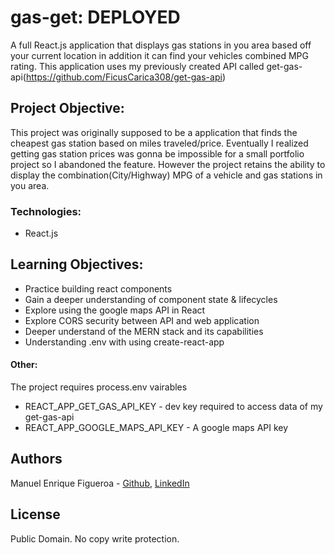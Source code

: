 # gas-get: DEPLOYED
A full React.js application that displays gas stations in you area based off your current location in addition it can find your vehicles combined MPG rating. This application uses my previously created API called get-gas-api(https://github.com/FicusCarica308/get-gas-api)

## Project Objective:
This project was originally supposed to be a application that finds the cheapest gas station based on miles traveled/price. Eventually I realized getting gas station prices was gonna be impossible for a small portfolio project so I abandoned the feature. However the project retains the ability to display the combination(City/Highway) MPG of a vehicle and gas stations in you area.

### Technologies:
* React.js 

## Learning Objectives:
* Practice building react components
* Gain a deeper understanding of component state & lifecycles
* Explore using the google maps API in React
* Explore CORS security between API and web application
* Deeper understand of the MERN stack and its capabilities
* Understanding .env with using create-react-app

#### Other:
The project requires process.env vairables 
* REACT_APP_GET_GAS_API_KEY - dev key required to access data of my get-gas-api
* REACT_APP_GOOGLE_MAPS_API_KEY - A google maps API key

## Authors
Manuel Enrique Figueroa - [Github](https://github.com/FicusCarica308), [LinkedIn](https://www.linkedin.com/in/manuel-figueroa-292216215)

## License
Public Domain. No copy write protection.
